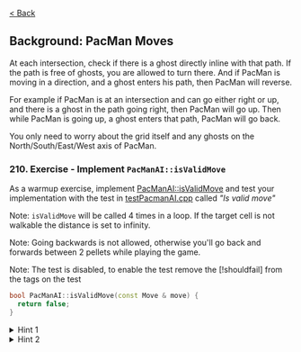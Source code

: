 [< Back](../README.md)

## Background: PacMan Moves

At each intersection, check if there is a ghost directly inline with that path. If the path is free of ghosts, you are
allowed to turn there. And if PacMan is moving in a direction, and a ghost enters his path, then PacMan will reverse.

For example if PacMan is at an intersection and can go either right or up, and there is a ghost in the path going right,
then PacMan will go up. Then while PacMan is going up, a ghost enters that path, PacMan will go back.

You only need to worry about the grid itself and any ghosts on the North/South/East/West axis of PacMan.

### 210. Exercise - Implement `PacManAI::isValidMove`

As a warmup exercise, implement [PacManAI::isValidMove](../../../lib/PacManAI.cpp) and test your implementation with the test
in [testPacmanAI.cpp](../../../test/unit_tests/testPacmanAI.cpp) called _"Is valid move"_

Note: `isValidMove` will be called 4 times in a loop. If the target cell is not walkable the distance is set to infinity.

Note: Going backwards is not allowed, otherwise you'll go back and forwards between 2 pellets while playing the game.

Note: The test is disabled, to enable the test remove the [!shouldfail] from the tags on the test

```cpp
bool PacManAI::isValidMove(const Move & move) {
  return false;
}
```

<details>
   <summary>Hint 1</summary>

Use [isWalkableForPacMan](../../../lib/Board.cpp) to make sure PacMan is not walking in ways that are not legal

</details>

<details>
   <summary>Hint 2</summary>

Use [oppositeDirection](../../../lib/include/Direction.hpp) to make sure PacMan doesn't get stuck toggeling back and forth

</details>
